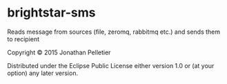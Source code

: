 # brightstar-sms

Reads message from sources (file, zeromq, rabbitmq etc.) and sends them to recipient

Copyright © 2015 Jonathan Pelletier

Distributed under the Eclipse Public License either version 1.0 or (at
your option) any later version.

